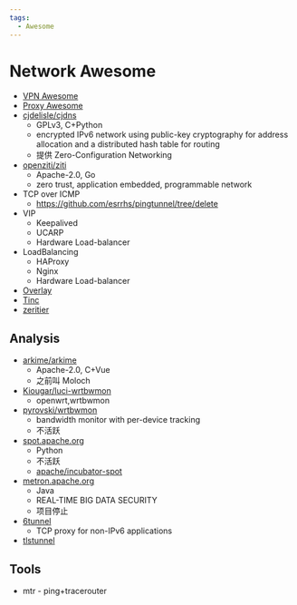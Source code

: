```yaml
---
tags:
  - Awesome
---
```


# Network Awesome

- [VPN Awesome](./vpn-awesome.md)
- [Proxy Awesome](./proxy-awesome.md)
- [cjdelisle/cjdns](https://github.com/cjdelisle/cjdns)
  - GPLv3, C+Python
  - encrypted IPv6 network using public-key cryptography for address allocation and a distributed hash table for routing
  - 提供 Zero-Configuration Networking
- [openziti/ziti](https://github.com/openziti/ziti)
  - Apache-2.0, Go
  - zero trust, application embedded, programmable network
- TCP over ICMP
  - https://github.com/esrrhs/pingtunnel/tree/delete
- VIP
  - Keepalived
  - UCARP
  - Hardware Load-balancer
- LoadBalancing
  - HAProxy
  - Nginx
  - Hardware Load-balancer
- [Overlay](https://en.wikipedia.org/wiki/Overlay_network)
- [Tinc](./tinc/README.md)
- [zeritier](./zerotier.md)

## Analysis

- [arkime/arkime](https://github.com/arkime/arkime)
  - Apache-2.0, C+Vue
  - 之前叫 Moloch
- [Kiougar/luci-wrtbwmon](https://github.com/Kiougar/luci-wrtbwmon)
  - openwrt,wrtbwmon
- [pyrovski/wrtbwmon](https://github.com/pyrovski/wrtbwmon)
  - bandwidth monitor with per-device tracking
  - 不活跃
- [spot.apache.org](https://spot.apache.org)
  - Python
  - 不活跃
  - [apache/incubator-spot](https://github.com/apache/incubator-spot)
- [metron.apache.org](https://metron.apache.org)
  - Java
  - REAL-TIME BIG DATA SECURITY
  - 项目停止
- [6tunnel](https://github.com/wojtekka/6tunnel)
  - TCP proxy for non-IPv6 applications
- [tlstunnel](https://sr.ht/~emersion/tlstunnel/)

## Tools

- mtr - ping+tracerouter
